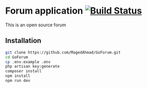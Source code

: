 # Forum application [![Build Status](https://travis-ci.org/MagedAhmad/GoForum.svg?branch=master)](https://travis-ci.org/MagedAhmad/GoForum)

This is an open source forum

## Installation

```bash
git clone https://github.com/MagedAhmad/GoForum.git
cd GoForum 
cp .env.example .env
php artisan key:generate
composer install 
npm install
npm run dev
```
